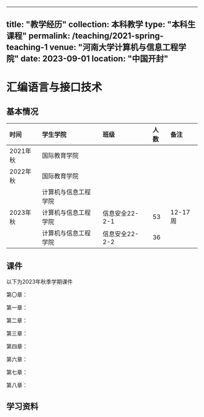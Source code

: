 ***

## title: "教学经历" collection: 本科教学 type: "本科生课程" permalink: /teaching/2021-spring-teaching-1 venue: "河南大学计算机与信息工程学院" date: 2023-09-01 location: "中国开封"

# 汇编语言与接口技术

## 基本情况

| 时间     | 学生学院       | 班级         | 人数  | 备注     |
|:------ |:---------- |:---------- |:--- |:------ |
| 2021年秋 | 国际教育学院     |            |     |        |
| 2022年秋 | 国际教育学院     |            |     |        |
|        | 计算机与信息工程学院 |            |     |        |
| 2023年秋 | 计算机与信息工程学院 | 信息安全22-2-1 | 53  | 12-17周 |
|        | 计算机与信息工程学院 | 信息安全22-2-2 | 36  |        |

## 课件

以下为2023年秋季学期课件

第〇章：

第一章：

第二章：

第三章：

第四章：

第六章：

第七章：

第八章：

## 学习资料
